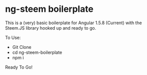 # ng-steem boilerplate
This is a (very) basic boilerplate for Angular 1.5.8 (Current) with the Steem.JS library hooked up and ready to go.

To Use:
- Git Clone
- cd ng-steem-boilerplate
- npm i

Ready To Go!
